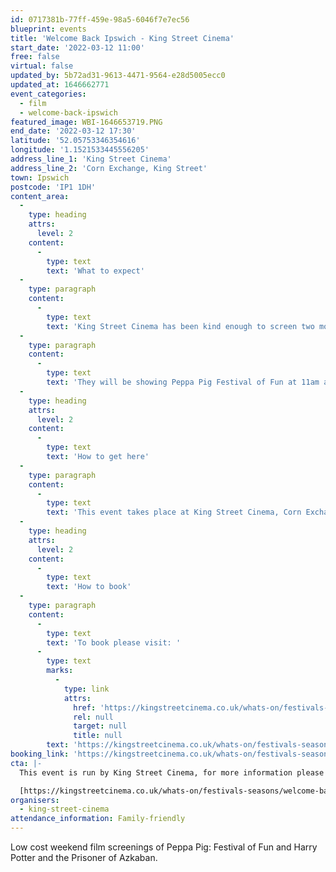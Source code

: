 ```yaml
---
id: 0717381b-77ff-459e-98a5-6046f7e7ec56
blueprint: events
title: 'Welcome Back Ipswich - King Street Cinema'
start_date: '2022-03-12 11:00'
free: false
virtual: false
updated_by: 5b72ad31-9613-4471-9564-e28d5005ecc0
updated_at: 1646662771
event_categories:
  - film
  - welcome-back-ipswich
featured_image: WBI-1646653719.PNG
end_date: '2022-03-12 17:30'
latitude: '52.05753346354616'
longitude: '1.1521533445556205'
address_line_1: 'King Street Cinema'
address_line_2: 'Corn Exchange, King Street'
town: Ipswich
postcode: 'IP1 1DH'
content_area:
  -
    type: heading
    attrs:
      level: 2
    content:
      -
        type: text
        text: 'What to expect'
  -
    type: paragraph
    content:
      -
        type: text
        text: 'King Street Cinema has been kind enough to screen two movies for everyone of all ages to enjoy over the Welcome Back Weekend. These are £3 each to attend with £1 being donated to St Elizabeth Hospice.'
  -
    type: paragraph
    content:
      -
        type: text
        text: 'They will be showing Peppa Pig Festival of Fun at 11am and Harry Potter and the Prisoner of Azkaban at 2.30pm, on the 12th and 13th of March'
  -
    type: heading
    attrs:
      level: 2
    content:
      -
        type: text
        text: 'How to get here'
  -
    type: paragraph
    content:
      -
        type: text
        text: 'This event takes place at King Street Cinema, Corn Exchange, Ipswich.'
  -
    type: heading
    attrs:
      level: 2
    content:
      -
        type: text
        text: 'How to book'
  -
    type: paragraph
    content:
      -
        type: text
        text: 'To book please visit: '
      -
        type: text
        marks:
          -
            type: link
            attrs:
              href: 'https://kingstreetcinema.co.uk/whats-on/festivals-seasons/welcome-back-ipswich/'
              rel: null
              target: null
              title: null
        text: 'https://kingstreetcinema.co.uk/whats-on/festivals-seasons/welcome-back-ipswich/'
booking_link: 'https://kingstreetcinema.co.uk/whats-on/festivals-seasons/welcome-back-ipswich/'
cta: |-
  This event is run by King Street Cinema, for more information please visit the website below:

  [https://kingstreetcinema.co.uk/whats-on/festivals-seasons/welcome-back-ipswich/](https://kingstreetcinema.co.uk/whats-on/festivals-seasons/welcome-back-ipswich/)
organisers:
  - king-street-cinema
attendance_information: Family-friendly
---
```

Low cost weekend film screenings of Peppa Pig: Festival of Fun and Harry Potter and the Prisoner of Azkaban.